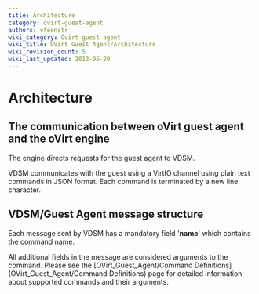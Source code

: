 ```yaml
---
title: Architecture
category: ovirt-guest-agent
authors: vfeenstr
wiki_category: Ovirt guest agent
wiki_title: OVirt Guest Agent/Architecture
wiki_revision_count: 5
wiki_last_updated: 2013-05-20
---
```


<!-- TODO: Content review -->

# Architecture

## The communication between oVirt guest agent and the oVirt engine

<!-- TODO: image too large, needs fixing
![](/images/wiki/Guest_Agent_Achitecture.png "Guest_Agent_Achitecture.png")
-->

The engine directs requests for the guest agent to VDSM.

VDSM communicates with the guest using a VirtIO channel using plain text commands in JSON format. Each command is terminated by a new line character.

## VDSM/Guest Agent message structure

Each message sent by VDSM has a mandatory field '__name__' which contains the command name.

All additional fields in the message are considered arguments to the command. Please see the [OVirt_Guest_Agent/Command Definitions](OVirt_Guest_Agent/Command Definitions) page for detailed information about supported commands and their arguments.
<!-- TODO: above link is broken, where should it point to? -->
